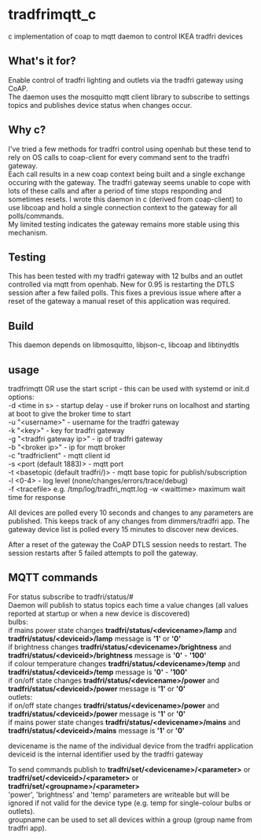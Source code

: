 # tradfrimqtt_c
c implementation of coap to mqtt daemon to control IKEA tradfri devices

## What's it for?
Enable control of tradfri lighting and outlets via the tradfri gateway using CoAP.  
The daemon uses the mosquitto mqtt client library to subscribe to settings topics and publishes device status when changes occur.  

## Why c?
I've tried a few methods for tradfri control using openhab but these tend to rely on OS calls to coap-client for every command sent to the tradfri gateway.   
Each call results in a new coap context being built and a single exchange occuring with the gateway. The tradfri gateway seems unable to cope with lots
of these calls and after a period of time stops responding and sometimes resets.
I wrote this daemon in c (derived from coap-client) to use libcoap and hold a single connection context to the gateway for all polls/commands.  
My limited testing indicates the gateway remains more stable using this mechanism.

## Testing
This has been tested with my tradfri gateway with 12 bulbs and an outlet controlled via mqtt from openhab.
New for 0.95 is restarting the DTLS session after a few failed polls. This fixes a previous issue where after a reset of the gateway
a manual reset of this application was required. 

## Build
This daemon depends on libmosquitto, libjson-c, libcoap and libtinydtls

## usage
tradfrimqtt <opts> OR use the start script - this can be used with systemd or init.d  
options:  
-d \<time in s> - startup delay - use if broker runs on localhost and starting at boot to give the broker time to start  
-u "\<username>" - username for the tradfri gateway  
-k "\<key>" - key for tradfri gateway  
-g "\<tradfri gateway ip>" - ip of tradfri gateway  
-b "\<broker ip>" - ip for mqtt broker  
-c "tradfriclient" - mqtt client id  
-s \<port (default 1883)> - mqtt port  
-t \<basetopic (default tradfri/)> - mqtt base topic for publish/subscription  
-l \<0-4> - log level (none/changes/errors/trace/debug)  
-f \<tracefile> e.g. /tmp/log/tradfri_mqtt.log
-w \<waittime> maximum wait time for response

All devices are polled every 10 seconds and changes to any parameters are published. This keeps track of any changes from dimmers/tradfri app.
The gateway device list is polled every 15 minutes to discover new devices.

After a reset of the gateway the CoAP DTLS session needs to restart. The session restarts after 5 failed attempts to poll the gateway. 

## MQTT commands
For status subscribe to tradfri/status/#  
Daemon will publish to status topics each time a value changes (all values reported at startup or when a new device is discovered)  
bulbs:  
if mains power state changes **tradfri/status/\<devicename>/lamp** and **tradfri/status/\<deviceid>/lamp** message is **'1'** or **'0'**   
if brightness changes **tradfri/status/\<devicename>/brightness** and **tradfri/status/\<deviceid>/brightness** message is **'0'** - **'100'**  
if colour temperature changes **tradfri/status/\<devicename>/temp** and **tradfri/status/\<deviceid>/temp** message is **'0'** - **'100'**  
if on/off state changes **tradfri/status/\<devicename>/power** and **tradfri/status/\<deviceid>/power** message is **'1'** or **'0'**   
outlets:  
if on/off state changes **tradfri/status/\<devicename>/power** and **tradfri/status/\<deviceid>/power** message is **'1'** or **'0'**   
if mains power state changes **tradfri/status/\<devicename>/mains** and **tradfri/status/\<deviceid>/mains** message is **'1'** or **'0'**   
  
devicename is the name of the individual device from the tradfri application  
deviceid is the internal identifier used by the tradfri gateway  
  
To send commands publish to **tradfri/set/\<devicename>/\<parameter>** or **tradfri/set/\<deviceid>/\<parameter>** or **tradfri/set/\<groupname>/\<parameter>**   
'power', 'brightness' and 'temp' parameters are writeable but will be ignored if not valid for the device type (e.g. temp for single-colour bulbs or outlets).  
groupname can be used to set all devices within a group (group name from tradfri app).  


